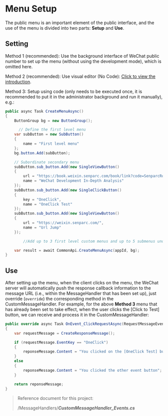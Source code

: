 # Menu Setup

The public menu is an important element of the public interface, and the use of the menu is divided into two parts: **Setup** and **Use**.

## Setting

Method 1 (recommended): Use the background interface of WeChat public number to set up the menu (without using the development mode), which is omitted here.

Method 2 (recommended): Use visual editor (No Code): [Click to view the introduction](https://sdk.weixin.senparc.com/Menu).

Method 3: Setup using code (only needs to be executed once, it is recommended to put it in the administrator background and run it manually), e.g.:

```c#
public async Task CreateMenuAsync()
{
    ButtonGroup bg = new ButtonGroup();

      // Define the first level menu
    var subButton = new SubButton()
    {
        name = "First level menu"
    };
    bg.button.Add(subButton);

    // Subordinate secondary menu
    subButton.sub_button.Add(new SingleViewButton()
    {
        url = "https://book.weixin.senparc.com/book/link?code=SenparcRobotMenu",
        name = "WeChat Development In-Depth Analysis"
    });
    subButton.sub_button.Add(new SingleClickButton()
    {
        key = "OneClick",
        name = "OneClick Test"
    });
    subButton.sub_button.Add(new SingleViewButton()
    {
        url = "https://weixin.senparc.com/",
        name = "Url Jump"
    });

        //Add up to 3 first level custom menus and up to 5 submenus under each menu.

    var result = await CommonApi.CreateMenuAsync(appId, bg);
}
```

## Use

After setting up the menu, when the client clicks on the menu, the WeChat server will automatically push the response callback information to the message URL (i.e., within the MessageHandler that has been set up), just override (`override`) the corresponding method in the CustomMessageHandler. For example, for the above **Method 3** menu that has already been set to take effect, when the user clicks the [Click to Test] button, we can receive and process it in the CustomMessageHandler:

```c#
public override async Task OnEvent_ClickRequestAsync(RequestMessageEvent_Click requestMessage)
{
    var requestMessage = CreateResponseMessage();

    if (requestMessage.EventKey == "OneClick")
    {
        reponseMessage.Content = "You clicked on the [OneClick Test] button";
    }
    else
    {
        reponseMessage.Content = "You clicked the other event button";
    }

    return reponseMessage;
}
```

> Reference document for this project:
>
> /MessageHandlers/**_CustomMessageHandler_Events.cs_**
